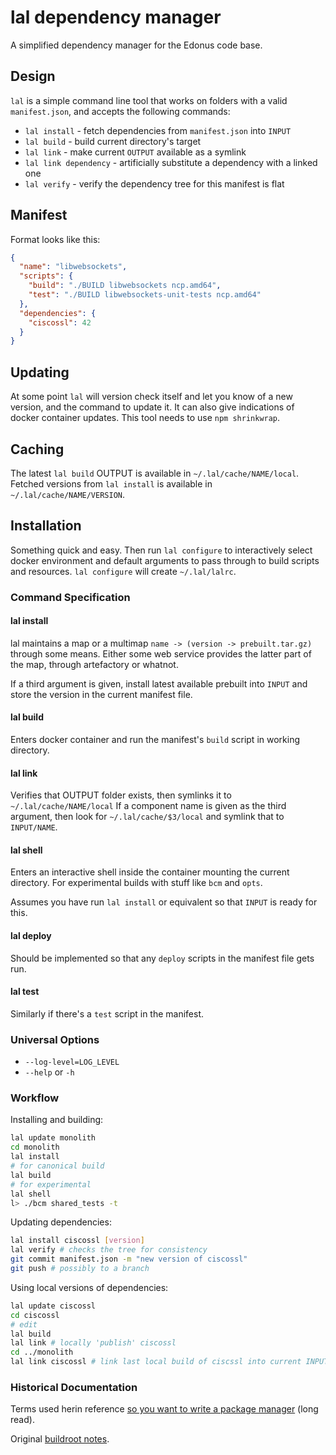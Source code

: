 # lal dependency manager
A simplified dependency manager for the Edonus code base.

## Design
`lal` is a simple command line tool that works on folders with a valid `manifest.json`, and accepts the following commands:

- `lal install` - fetch dependencies from `manifest.json` into `INPUT`
- `lal build` - build current directory's target
- `lal link` - make current `OUTPUT` available as a symlink
- `lal link dependency` - artificially substitute a dependency with a linked one
- `lal verify` - verify the dependency tree for this manifest is flat

## Manifest
Format looks like this:

```json
{
  "name": "libwebsockets",
  "scripts": {
    "build": "./BUILD libwebsockets ncp.amd64",
    "test": "./BUILD libwebsockets-unit-tests ncp.amd64"
  },
  "dependencies": {
    "ciscossl": 42
  }
}
```

## Updating
At some point `lal` will version check itself and let you know of a new version, and the command to update it. It can also give indications of docker container updates. This tool needs to use `npm shrinkwrap`.

## Caching
The latest `lal build` OUTPUT is available in `~/.lal/cache/NAME/local`.
Fetched versions from `lal install` is available in `~/.lal/cache/NAME/VERSION`.

## Installation
Something quick and easy. Then run `lal configure` to interactively select docker environment and default arguments to pass through to build scripts and resources. `lal configure` will create `~/.lal/lalrc`.

### Command Specification
#### lal install
lal maintains a map or a multimap `name -> (version -> prebuilt.tar.gz)` through some means. Either some web service provides the latter part of the map, through artefactory or whatnot.

If a third argument is given, install latest available prebuilt into `INPUT` and store the version in the current manifest file.

#### lal build
Enters docker container and run the manifest's `build` script in working directory.

#### lal link
Verifies that OUTPUT folder exists, then symlinks it to `~/.lal/cache/NAME/local`
If a component name is given as the third argument, then look for `~/.lal/cache/$3/local` and symlink that to `INPUT/NAME`.

#### lal shell
Enters an interactive shell inside the container mounting the current directory. For experimental builds with stuff like `bcm` and `opts`.

Assumes you have run `lal install` or equivalent so that `INPUT` is ready for this.

#### lal deploy
Should be implemented so that any `deploy` scripts in the manifest file gets run.

#### lal test
Similarly if there's a `test` script in the manifest.

### Universal Options

- `--log-level=LOG_LEVEL`
- `--help` or `-h`


### Workflow
Installing and building:

```sh
lal update monolith
cd monolith
lal install
# for canonical build
lal build
# for experimental
lal shell
l> ./bcm shared_tests -t
```

Updating dependencies:

```sh
lal install ciscossl [version]
lal verify # checks the tree for consistency
git commit manifest.json -m "new version of ciscossl"
git push # possibly to a branch
```

Using local versions of dependencies:

```sh
lal update ciscossl
cd ciscossl
# edit
lal build
lal link # locally 'publish' ciscossl
cd ../monolith
lal link ciscossl # link last local build of ciscssl into current INPUT
```

### Historical Documentation
Terms used herin reference [so you want to write a package manager](https://medium.com/@sdboyer/so-you-want-to-write-a-package-manager-4ae9c17d9527#.rlvjqxc4r) (long read).

Original [buildroot notes](https://hg.lal.cisco.com/root/files/tip/NOTES).
